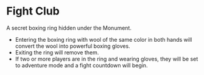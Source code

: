 # Fight Club

A secret boxing ring hidden under the Monument.

* Entering the boxing ring with wool of the same color in both hands will convert the wool into powerful boxing gloves.
* Exiting the ring will remove them.
* If two or more players are in the ring and wearing gloves, they will be set to adventure mode and a fight countdown will begin.
